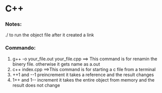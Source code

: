 # C++

### Notes:
./ to run the object file after it created a link
### Commando:

1) g++ -o your_file.out your_file.cpp ==> This command is for renamin the binery file. otherwise it gets name as a.out
2) c++ index.cpp ==>This command is for starting a c file from a terminal
3) ++1 and --1 preincrement it takes a reference and the result changes
4) 1++ and 1-- increment it takes the entire object from memory and the result does not change